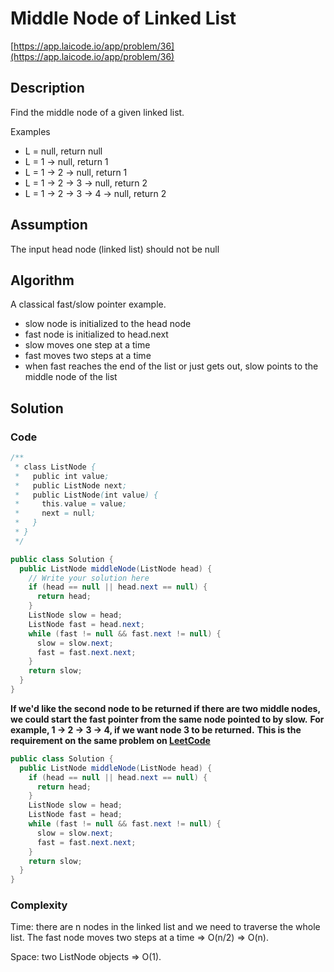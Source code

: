 <!----- Conversion time: 0.72 seconds.


Using this Markdown file:

1. Cut and paste this output into your source file.
2. See the notes and action items below regarding this conversion run.
3. Check the rendered output (headings, lists, code blocks, tables) for proper
   formatting and use a linkchecker before you publish this page.

Conversion notes:

* GD2md-html version 1.0β13
* Tue Jan 15 2019 19:50:58 GMT-0800 (PST)
* Source doc: https://docs.google.com/open?id=1clXbTROoX1eImLApW5sq538ZO_yjc6Jq5s5JsloDaR4
----->



# Middle Node of Linked List

[https://app.laicode.io/app/problem/36](https://app.laicode.io/app/problem/36)


## Description

Find the middle node of a given linked list.

Examples



*   L = null, return null
*   L = 1 -> null, return 1
*   L = 1 -> 2 -> null, return 1
*   L = 1 -> 2 -> 3 -> null, return 2
*   L = 1 -> 2 -> 3 -> 4 -> null, return 2


## Assumption

The input head node (linked list) should not be null


## Algorithm

A classical fast/slow pointer example.



*   slow node is initialized to the head node
*   fast node is initialized to head.next
*   slow moves one step at a time
*   fast moves two steps at a time
*   when fast reaches the end of the list or just gets out, slow points to the middle node of the list


## Solution


### Code


```java
/**
 * class ListNode {
 *   public int value;
 *   public ListNode next;
 *   public ListNode(int value) {
 *     this.value = value;
 *     next = null;
 *   }
 * }
 */

public class Solution {
  public ListNode middleNode(ListNode head) {
    // Write your solution here
    if (head == null || head.next == null) {
      return head;
    }
    ListNode slow = head;
    ListNode fast = head.next;
    while (fast != null && fast.next != null) {
      slow = slow.next;
      fast = fast.next.next;
    }
    return slow;
  }
}
```


__**If we'd like the second node to be returned if there are two middle nodes, we could start the fast pointer from the same node pointed to by slow.**__
**For example, 1 -> 2 -> 3 -> 4, if we want node 3 to be returned.**
**This is the requirement on the same problem on [LeetCode](https://leetcode.com/problems/middle-of-the-linked-list/description/)**


```java
public class Solution {
  public ListNode middleNode(ListNode head) {
    if (head == null || head.next == null) {
      return head;
    }
    ListNode slow = head;
    ListNode fast = head;
    while (fast != null && fast.next != null) {
      slow = slow.next;
      fast = fast.next.next;
    }
    return slow;
  }
}
```



### Complexity

Time: there are n nodes in the linked list and we need to traverse the whole list. The fast node moves two steps at a time ⇒ O(n/2) ⇒ O(n).

Space: two ListNode objects ⇒ O(1).


<!-- GD2md-html version 1.0β13 -->
